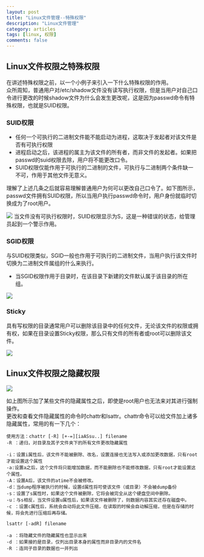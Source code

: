 ```yaml
---
layout: post
title: "Linux文件管理--特殊权限"
description: "Linux文件管理"
category: articles
tags: [linux, 权限]
comments: false
---
```


## Linux文件权限之特殊权限
  在讲述特殊权限之前，以一个小例子来引入一下什么特殊权限的作用。<br/>
  众所周知，普通用户对/etc/shadow文件没有读写执行权限，但是当用户对自己口令进行更改的时候shadow文件为什么会发生更改呢，这是因为passwd命令有特殊权限，也就是SUID权限。<br/>
### SUID权限
- 任何一个可执行的二进制文件能不能启动为进程，这取决于发起者对该文件是否有可执行权限
- 进程启动之后，该进程的属主为该文件的所有者，而非文件的发起者。如果把passwd的suid权限去除，用户将不能更改口令。
- SUID权限仅能作用于可执行的二进制的文件，可执行与二进制两个条件缺一不可，作用于其他文件无意义。
	
理解了上述几条之后就容易理解普通用户为何可以更改自己口令了。如下图所示，passwd文件拥有SUID权限，所以当用户执行passwd命令时，用户身份就临时切换成为了root用户。

![](http://ot9scj6tc.bkt.clouddn.com/suid.png)
当文件没有可执行权限时，SUID权限显示为S，这是一种错误的状态，给管理员起到一个警示作用。


### SGID权限

与SUID权限类似，SGID一般也作用于可执行的二进制文件，当用户执行该文件时切换为二进制文件属组的什么来执行。

- 当SGID权限作用于目录时，在该目录下新建的文件默认属于该目录的所在组。

 
![](http://ot9scj6tc.bkt.clouddn.com/sgid.png)

### Sticky

具有写权限的目录通常用户可以删除该目录中的任何文件，无论该文件的权限或拥有权，如果在目录设置Sticky权限，那么只有文件的所有者或root可以删除该文件。

![](http://ot9scj6tc.bkt.clouddn.com/sticky.png)

## Linux文件权限之隐藏权限 

![](http://ot9scj6tc.bkt.clouddn.com/chattr.png)

如上图所示加了某些文件的隐藏属性之后，即使是root用户也无法来对其进行强制操作。<br/>
更改和查看文件隐藏属性的命令时chattr和lsattr。chattr命令可以给文件加上诸多隐藏属性，常用的有一下几个：

	使用方法：chattr [-R] [+-=][iaASsu..] filename
	-R ：递归，对目录及其子文件夹下的所有文件更改隐藏属性

	-i：设置i属性后，该文件不能被删除、改名，设置连接也无法写入或添加更改数据，只有root才能设置这个属性
	-a:设置a之后，这个文件将只能增加数据，而不能删除也不能修改数据，只有root才能设置这个属性。
	-A：设置A后，该文件的atime不会被修改。
	-d：当dump程序被执行的时候，设置d属性将可使该文件（或目录）不会被dump备份	
	-s：设置了s属性时，如果这个文件被删除，它将会被完全从这个硬盘空间中删除。
	-u：与s相反，当文件设置u属性后，如果该文件被删除了，则数据内容其实还存在磁盘中。
	-c ：设置c属性后，系统会自动将此文件压缩，在读取的时候会自动解压缩，但是在存储的时候，将会先进行压缩后再存储。

	lsattr [-adR] filename

	-a ：将隐藏文件的隐藏属性也显示出来
	-d ：如果接的是目录，仅列出目录本身的属性而非目录内的文件名
	-R ：连同子目录的数据也一并列出

